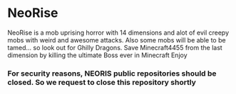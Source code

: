 NeoRise
=======

NeoRise is a mob uprising horror with 14 dimensions and alot of evil creepy mobs with weird and awesome attacks. Also some mobs will be able to be tamed... so look out for Ghilly Dragons. Save Minecraft4455 from the last dimension by killing the ultimate Boss ever in Minecraft Enjoy

### For security reasons, **NEORIS** public repositories should be closed. So we request to close this repository shortly

